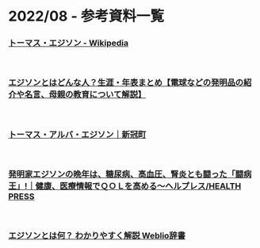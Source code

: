 # 2022/08 - 参考資料一覧

### [トーマス・エジソン - Wikipedia](https://ja.wikipedia.org/wiki/%E3%83%88%E3%83%BC%E3%83%9E%E3%82%B9%E3%83%BB%E3%82%A8%E3%82%B8%E3%82%BD%E3%83%B3)

<br>

### [エジソンとはどんな人？生涯・年表まとめ【電球などの発明品の紹介や名言、母親の教育について解説】](https://rekisiru.com/14534)

<br>

### [トーマス・アルバ・エジソン｜新冠町](https://www.niikappu.jp/kurashi/kyoiku/bunka-sports/record/history/edison.html)

<br>

### [発明家エジソンの晩年は、糖尿病、高血圧、腎炎とも闘った「闘病王」!｜健康、医療情報でＱＯＬを高める〜ヘルプレス/HEALTH PRESS](http://healthpress.jp/2015/10/adhd-3.html)

<br>

### [エジソンとは何？ わかりやすく解説 Weblio辞書](https://www.weblio.jp/content/%E3%82%A8%E3%82%B8%E3%82%BD%E3%83%B3)